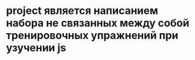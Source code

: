 # project является написанием набора не связанных между собой тренировочных упражнений при узучении js
